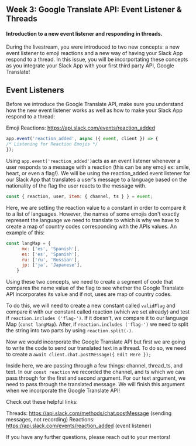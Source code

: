 ## Week 3: Google Translate API: Event Listener & Threads

#### Introduction to a new event listener and responding in threads.

During the livestream, you were introduced to two new concepts: a new event listener to emoji reactions and a new way of having your Slack App respond to a thread. In this issue, you will be incorportating these concepts as you integrate your Slack App with your first third party API, Google Translate!

## Event Listeners

Before we introduce the Google Translate API, make sure you understand how the new event listener works as well as how to make your Slack App respond to a thread:

Emoji Reactions: https://api.slack.com/events/reaction_added
 ```javascript 
 app.event('reaction_added', async ({ event, client }) => {
 /* Listening for Reaction Emojis */
 });

```
Using ```app.event('reaction_added')```acts as an event listener whenever a user responds to a message with a reaction (this can be any emoji ex: smile, heart, or even a flag!). We will be using the reaction_added event listener for our Slack App that translates a user's message to a language based on the nationality of the flag the user reacts to the message with.

```javascript
const { reaction, user, item: { channel, ts } } = event;
```

Here, we are setting the reaction value to a constant in order to compare it to a list of languages. However, the names of some emojis don't exactly represent the language we need to translate to which is why we have to create a map of country codes corresponding with the APIs values. An example of this:
```javascript
const langMap = {
      mx: ['es', 'Spanish'],
      es: ['es', 'Spanish'],
      ru: ['ru', 'Russian'],
      jp: ['ja', 'Japanese'],
    }
```
Using these two concepts, we need to create a segment of code that compares the name value of the flag to see whether the Google Translate API incorporates its value and if not, uses are map of country codes.

To do this, we will need to create a new constant called ```validFlag``` and compare it with our constant called reaction (which we set already) and test if ```reaction.includes ('flag-')```. If it doesn't, we compare it to our language Map (```const langMap```). After, if ```reaction.includes ('flag-')``` we need to split the string into two parts by using ```reaction.split(-)```.

Now we would incorporate the Google Translate API but first we are going to write the code to send our translated text in a thread. To do so, we need to create a ```await client.chat.postMessage({ Edit Here });```

Inside here, we are passing through a few things: channel, thread_ts, and text. In our ```const reaction``` we recorded the channel, and ts which we can pass through for the first and second argument. For our text argument, we need to pass through the translated message. We will finish this argument when we incorporate the Google Translate API!

Check out these helpful links:

Threads: https://api.slack.com/methods/chat.postMessage (sending messages, not recording)
Reactions: https://api.slack.com/events/reaction_added (event listener)

If you have any further questions, please reach out to your mentors!





